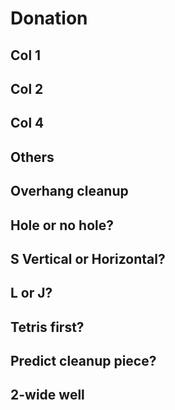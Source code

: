 <script>
import Fumen from "$lib/Fumen.svelte";
</script>

Donation
=========

Col 1
-------

<p>
  <Fumen delay="1500" data="v115@+gB8AeF8AeI8AeI8AeI8JeAgWBA6AAAAjgQ4FeAtBe?R4DeBtCeQ4DeAtweAAPAA"/>
  <Fumen delay="1500" data="v115@+gB8AeF8AeI8AeI8AeI8JeAgWBAzAAAAqgR4GeR45e?AAA"/>
  <Fumen delay="1500" data="v115@+gB8AeF8AeI8AeI8AeI8JeAgWTAUoo2AEHxhDs488A?QG7xDnI6CAPgQ4IeR4DeBtCeQ4DewwBtAeBtDexwCeBtCew?wweAAA"/>
</p>

<Fumen delay="1500" data="v115@IhC8AeE8AeI8AeI8JeAgWBAsAAAA4gBtCeilCeBtBe?glmeAAA"/>

<p>
  <Fumen delay="1500" data="v115@/gB8AeE8AeI8AeI8AeI8JeAgWBAvAAAAigAtHeBtFe?RpAtGeRpveAAA"/>
  <Fumen delay="1500" data="v115@/gB8AeE8AeI8AeI8AeI8JeAgWBAzAAAAugBtDeR4Ce?BtBeR4veAAPAA"/>
</p>

<p>
  <Fumen delay="1500" data="v115@BhF8AeI8AeI8AeI8JeAgWCAqXBAAhgAtHeBtGeg0At?Hei0ueAAA"/>
  <Fumen delay="1500" data="v115@BhF8AeI8AeI8AeI8JeAgWBA6AAAAjgQ4IeR4DeBtCe?Q4EeBtueAAPAA"/>
</p>

<p>
  <Fumen delay="1500" data="v115@wgB8DeB8CeB8CeC8AeC8BeH8BeH8BeH8JeAgWCAKNB?AArgR4Feg0R4Gei0ueAAA"/>
  <Fumen delay="1500" data="v115@5gD8CeA8AeE8BeH8BeH8BeH8JeAgWCAKNBAArgR4Fe?g0R4Gei0ueAAA"/>
</p>

<p>
  <Fumen delay="1500" data="v115@lgD8CeA8CeC8CeB8AeD8AeA8AeG8AeI8AeI8AeI8Je?AgWCAqCBAAhgglGeilGei0Ieg0ueAAA"/>
  <Fumen delay="1500" data="v115@lgD8CeA8CeC8CeB8AeD8AeA8AeG8AeI8AeI8AeI8Je?AgWCA0XBAAggAtHeBtwwGeAtxwIewwueAAPAA"/>
</p>

<p>
  <Fumen delay="1500" data="v115@4gE8BeA8BeE8AeI8AeI8AeI8JeAgWDATNkBAggilFe?Q4glQ4GeT4GeQ4AeQ4teAAA"/>
  <Fumen delay="1500" data="v115@4gE8BeA8BeE8AeI8AeI8AeI8JeAgWDAaNkBAWgglIe?glHeQ4hlGeR4BtGeQ4AeBtseAAPAA"/>
</p>

<Fumen delay="1500" data="v115@2gE8DeG8BeI8AeI8AeI8JeAgWKAToo2ALyFoDB2BAA?igBtEeQ4CeBtBeRpR4FeRpAeQ4veAAPAA"/>

<p>
  <Fumen delay="1500" data="v115@AhA8AeE8AeI8AeI8AeI8JeAgWFAPXL0AqAAAAqghlB?eBtCeRpglCeBtBeRpglueAAPAAqgxwGeBtHeRaveAAAqgBP?GeQaAPwhGeCtueAAAkgQ4EewhQpBeRpCegWwhQpCeQpAPBe?gWweAAAggglIegWgHGeglgWAPGeglweAAAggAtIeAtIeAtH?eCPueAAA"/>
  <Fumen delay="1500" data="v115@2gA8AeE8CeG8AeI8AeI8AeI8JeAgWJAPXL0AKoo2AS?AAAAkgBtCeilCeBtBeglRpHeRpueAAApgwwIewwAtQaHeAt?QaueAAApgAPwhAtGeBPAtHeQaAtueAAAagQ4IeRpCeRpDeQ?pAPBexhIehWueAAAhgglGeCPGehlIeAPglueAAA"/>
</p>

<p>
  <Fumen delay="1500" data="v115@kgE8DeF8DeF8DeF8AeI8AeI8AeI8JeAgWCAqXBAAWg?AtHeBtHeAth0Heg0Ieg0veAAA"/>
  <Fumen delay="1500" data="v115@kgE8DeF8DeF8DeF8AeI8AeI8AeI8JeAgWDAsH0BAWg?AtHeBtHeAtglIeglIehlueAAArgQ4IeR4IeQ4teAAA"/>
</p>

<Fumen delay="1500" data="v115@wgC8DeA8AeD8DeF8AeI8AeI8AeI8JeAgWDAqH0BAgg?AtAeR4EeBtR4FeAti0Ieg0teAAA"/>

<p>
  <Fumen delay="1500" data="v115@DhD8AeI8AeI8AeI8JeAgWEAz+T7BagBtIeBtBeilR4?AeRpBeglg0R4BeRpCei0teAAPAA"/>
  <Fumen delay="1500" data="v115@0gA8IeA8BeF8AeI8AeI8AeI8JeAgWEAz+T7BYgBtIe?BtDeilAeRpDeglCeRp1eAAA"/>
</p>

<p>
  <Fumen delay="1500" data="v115@2gG8CeG8AeI8AeI8AeI8JeAgWCAkOBAADghlIeglFe?h0AeglFeg0BeBtEeg0CeBtDeRpHeRpveAAA"/>
  <Fumen delay="1500" data="v115@3gF8DeF8AeI8AeI8AeI8JeAgWMAQCaeEpikTASYxwC?EghlIeglFeR4AeglEeR4BeBtDeh0CeBtCeg0RpGeg0RpueA?AApgxSHewSAeQaGeAPRaueAAApgQaAtHeQaAtwwIewwueAA?ApgglwSHeAtxSGeBtQaueAAA"/>
</p>

<p>
  <Fumen delay="1500" data="v115@kgE8DeF8EeH8AeF8AeI8AeI8AeI8JeAgWHAmLckD0i?sCA9giWIegWkeAAAPgRpEeAtBeRpDeBtHeAtR4GeR45eAAA?WggWHehWHegWRLGeRL5eAAA"/>
  <Fumen delay="1500" data="v115@cgC8GeC8EeE8FeD8EeE8AeI8AeI8AeI8JeAgWQAJ0t?rDy+zCEFbsiDynEbErgglGeRpglGeRphlteAAANgBtHeQ4B?tEeRpR4FeRpAeQ4BfAAAfghlHehlQpGehlQpGehWRateAAA?"/>
</p>

<Fumen data="v115@RhE8EeF8NeAgWOAM9iSASITdEhVC5DurBAAvhDSyQA?AfoBdsfFsfEhwDIexDAeEABeQ4wDgWFAAexwgWJeAAAvhAT?oBHhE8EeF8DeF8NeAAAvhESjBdnfFnBAAAfjBHhE8EeF8Xe?AAAvhEdnfFnBAAAbjBfsB9gE8EeE8EeE8YeAAAvhDSeBdif?FiBAAA9gE8EeF8heAAA"/>

Col 2
------

<Fumen delay="1500" data="v115@1gA8AeG8AeI8AeI8AeI8AeH8JeAgWBAvAAAAjgBtDe?RpCeBtCeRp5eAAA"/>
<Fumen delay="1500" data="v115@1gA8AeF8BeI8AeI8AeI8AeH8JeAgWBA6AAAALgwhIe?whCeQ4EewhCeR4DewhAtCeQ4DeBtHeAtweAAA"/>
<Fumen delay="1500" data="v115@9gA8AeA8AeG8AeI8AeI8AeH8JeAgWBAzAAAApgQ4Ce?BtDeR4CeBtDeQ4veAAA"/>
<Fumen delay="1500" data="v115@/gA8AeF8BeH8BeI8AeH8JeAgWCAqCBAAfgglIeglCe?BtDehlCeBtCeh0Heg0Ieg0ceAAA"/>

<Fumen delay="1500" data="v115@/gB8AeF8AeI8AeI8AeH8JeAgWCAT+AAAVgwhIewhIe?whDeBtCewhR4CeBtBeR4veAAPAA"/>
<Fumen delay="1500" data="v115@/gB8AeF8AeI8AeI8AeH8JeAgWCAMNBAApgglAeR4Fe?glR4GehlveAAPAA"/>
<Fumen delay="1500" data="v115@AhA8AeF8BeH8AeI8AeH8JeAgWCAqCBAArgglBeBtCe?ilCeBtBei0Ieg0keAAArggWBeBPCeiWCeBPBeiHGeAAAegl?keAAApgg0DeBtCei0CeBtBeilGeglmeAAA"/>

<Fumen delay="1500" data="v115@9gA8BeB8AeE8AeI8AeI8AeH8JeAgWBA6AAAAsgR4Ee?BtR4GeBtueAAPAArgQpAPwDGeBP3eAAAhgglIeQawSHeRa3?eAAAhggWg0HegWg0HeBt3eAAAhgg0AeAtGeg0gWAtHegW3e?AAA"/>
<Fumen delay="1500" data="v115@9gA8BeB8AeE8AeI8AeI8AeH8JeAgWBAqAAAAjgAtHe?BtEei0AtHeg0ueAAA"/>
<Fumen delay="1500" data="v115@9gA8BeB8AeE8AeI8AeI8AeH8JeAgWCAzCBAAfgglIe?glEeBtBehlR4CeBtBeR4ueAAA"/>

<Fumen delay="1500" data="v115@ugE8EeE8CeA8AeF8AeI8AeI8AeH8JeAgWDAKNkBAVg?glCeBtDeglDeBtCehlR4Feg0R4Gei0ueAAA"/>

<Fumen delay="1500" data="v115@2gH8AeI8AeI8AeI8AeH8JeAgWHAQCSeDwo+CAfgglB?eBtEeglCeBtDehl5eAAA"/>

<Fumen delay="1500" data="v115@3gF8DeG8AeI8AeI8AeH8JeAgWQAz8bkDoeihEFbEwC?yy1JEZgQ4IeR4Deh0CeQ4Deg0BtGeg0AeBtteAAA"/>
<Fumen delay="1500" data="v115@ChF8AeI8AeI8AeH8JeAgWDAsH0BAkgQ4DeglDeR4Ce?glBtCeQ4CehlBtteAAA"/>

Col 4
-----

<Fumen data="v115@EhB8IeB8DeB8AeC8DeF8JeAgWDAUNSBA9gilGeglAt?HeBtHeAtSeAAPAABhglGeilGeR4GeR4QeAAA" delay="1500"/>

Others
------

<Fumen delay="1500" data="v115@DhB8IeB8BeA8BeA8AeD8AeA8BeF8JeAgHHhilAtFeg?lAeBtHeAtQeAAA"/>

<Fumen delay="1500" data="v115@9gC8GeB8HeB8BeB8DeA8CeB8NeAgHBhglBeB8CeilC?eB8BeR4CeC8AeR4DeC8JeAAA"/>

<Fumen delay="1500" data="v115@HhB8HeC8GeD8PeAgH+gBtBeR4EeBtR4CeAtCezhAeB?tHeAtKeAAA"/>

<Fumen delay="1500" data="v115@6gC8FeD8EeE8CeI8AeG8JeAgWJAl8NSATJUABmAAAA?ugilGeglDeQ4BtywDeR4BtwwFeQ4beAAAvhAAAAggAtEeRp?whBtEeRpwhAtywR4i0whh0wwR4Ceg0whg0Ieg0ceAAAvhAA?AAMgR4GeR4Heh0AeBtEeg0CeBtzhg0BejlGeglAeglGeglA?eglgeAAA"/>

Overhang cleanup
----------------

<Fumen data="v115@zgE8BeH8DeF8DeH8BeI8AeA8JeAgWDAGOxCAvhEdif?FiflifdtBAAA"/>
<Fumen delay="1500" data="v115@HhE8BeH8DeF8CeB8JeAgWDAGOxCA3gR4BeRpCeR4Ce?RpEeglIeglIehlMeAAA"/>
<Fumen delay="1500" data="v115@HhE8BeH8DeF8CeB8JeAgWDAGOxCA2gR4DeglBeR4Ce?ilFeg0Ieg0Heh0MeAAA"/>
<Fumen delay="1500" data="v115@HhE8BeH8DeF8CeB8JeAgWDAGOxCA2gR4DeglBeR4Ce?ilFeAtHeBtHeAtNeAAA"/>

Hole or no hole?
----------------

<Fumen data="v115@xgB8GeC8DeA8BeH8CeH8AeI8AeC8JeAgHvhLXbB+PB?dnfFnBAAA/mB8YBCgBJfBdifFiBAAA"/>
<Fumen data="v115@jgA8EeE8EeF8AeI8AeI8AeI8AeI8AeC8JeAgHvhIcM?BfUB6UBFYBAAADVB2QBkGBvXB"/>
<Fumen data="v115@WgA8HeB8BeA8AeC8AeA8CeH8AeI8AeI8AeI8AeI8Ae?G8JeAgHvhGjIBFWBAAAOQBsWBqTBvUB"/>
<Fumen data="v115@pgC8GeC8EeF8AeB8AeF8AeI8AeI8AeE8JeAgHvhIvd?BEUBGRBFcBAAAGZBscBJQBHRB"/>

<Fumen delay="1500" data="v115@+gglQ4CeE8glR4AeF8hlQ4AeI8AeE8JeAgH9gglUeg?WaeAAA"/>

S Vertical or Horizontal?
---------------------------

<Fumen delay="1500" data="v115@xgB8HeB8HeC8CeAtCeD8AeBtBeE8AeAtB8AeC8JeAg?HMhQ4IeR4IeQ4MeAAAAhi0IeQaR4RewDMeAAApgglBeBtEe?glCeBtRpBehlDeRppeAAA"/>

L or J?
--------

<Fumen delay="1500" data="v115@ugR4CeD8R4CeE8ilAeF8glA8CeH8AeI8AeB8JeAgHB?hCtGegWAeg0geAAA"/>

Tetris first?
-------------

<Fumen delay="1500" data="v115@dgC8BeA8EeF8CeG8AeI8AeI8AeJ8AeF8AeF8JeAgHN?gg0Ieg0Heh0AeBtywFeBtww9eAAAtfwhIewhHeg0whCeR4C?eg0whBtR4ywh0DtRpwwg0C8AtgWA8RpAeg0AeC8glB8whh0?GewhIewhIewhheAAA"/>

<Fumen delay="1500" data="v115@LgA8IeA8IeB8EeE8DeE8CeH8AeI8AeI8AeI8AeG8Je?AglkgR4GeR4EeywHewwueAAebgR4PexD/eAAeigg0Hewhi0?ZewhIewhIewhQeAAe"/>

<Fumen delay="1500" data="v115@XgB8FeC8CeAtCeD8AeBtCeE8AtCeH8AeI8AeI8AeI8?AeB8JeAgH5gywHewwpeAAewgwhcewhIewhIewhLeAAewgQa?HeSLHeAPpeAAeigywAei0DewwBeR4g0FeR4zeAAewgBPGew?DAPQpyeAAA"/>

<Fumen delay="1500" data="v115@fgC8GeD8BeR4BeD8AeR4CeH8AeI8AeI8AeI8AeA8Je?AgHkgAtHeBtHeAtBeywHewwoeAAexgwhcewhIewhIewhKeA?AekgAPHeBPBeQaEeAPBeSLHeAPoeAAebgR4EeBtR4ywDeBt?BewwglGeilxeAAA"/>

Predict cleanup piece?
----------------------

<Fumen data="v115@ngB8GeD8FeH8AeH8BeI8AeG8AeF8JeAgH"/>
<Fumen data="v115@kgQ4BeB8EeR4D8EeQ4H8wwH8xwI8wwG8AeF8JeAgH"/>
<Fumen data="v115@fgi0AeglQ4BeB8Btg0AeglR4D8BtAehlQ4H8wwH8xw?I8wwG8AeF8JeAgH"/>

<Fumen data="v115@ngB8GeD8FeH8AeH8BeI8AeG8AeF8JeAgH"/>
<Fumen data="v115@lgR4B8EeR4D8FeH8wwH8xwI8wwG8AeF8JeAgH"/>
<Fumen data="v115@CgR4GeR4HeRpglBezhAeRpglywR4B8BthlwwR4D8Bt?DeH8wwH8xwI8wwG8AeF8JeAgH"/>
<Fumen data="v115@CgR4GeR4HeRpglAeg0zhAeRpglywR4B8BthlwwR4D8?BtAei0H8wwH8xwI8wwG8AeF8JeAgH"/>

2-wide well
-----------

<Fumen data="v115@9gB8HeA8IeB8AeC8BeD8AeC8BeB8JeAgH"/>
<Fumen data="v115@9gB8HeA8Cei0ilB8AeC8g0glD8AeC8BeB8JeAgH"/>
<Fumen data="v115@7ghlB8FeAtglA8Cei0BtglB8AeC8g0AtD8AeC8BeB8?JeAgH"/>
<Fumen data="v115@7gglAeB8Beg0CeglAeA8Cei0AthlB8AeC8BtD8AeC8?AtAeB8JeAgH"/>
<Fumen data="v115@3gh0DeB8Beg0DeglA8Ceg0BtilB8AeC8BtD8AeC8Be?B8JeAgH"/>
<Fumen data="v115@4gAtDeB8BeBtDeA8CeAtklB8AeC8hlD8AeC8glAeB8?JeAgH"/>
<Fumen data="v115@3gh0BehlB8Beg0Q4BeAtglA8Ceg0R4BtglB8AeC8Q4?AtD8AeC8BeB8JeAgH"/>

<Fumen data="v115@/gB8CeQ4EeB8BeR4AeA8AeC8CeQ4AeA8AeC8AeD8Je?AgH"/>
<Fumen data="v115@5gh0DeB8Beg0Q4hlCeB8h0R4glA8AeC8i0Q4glA8Ae?C8AeD8JeAgH"/>
